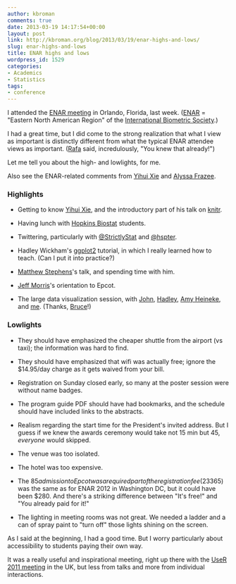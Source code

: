 ```yaml
---
author: kbroman
comments: true
date: 2013-03-19 14:17:54+00:00
layout: post
link: http://kbroman.org/blog/2013/03/19/enar-highs-and-lows/
slug: enar-highs-and-lows
title: ENAR highs and lows
wordpress_id: 1529
categories:
- Academics
- Statistics
tags:
- conference
---
```


I attended the [ENAR meeting](http://www.enar.org/meetings.cfm) in Orlando, Florida, last week. ([ENAR](http://www.enar.org) = "Eastern North American Region" of the [International Biometric Society](http://www.biometricsociety.org).)

I had a great time, but I did come to the strong realization that what I view as important is distinctly different from what the typical ENAR attendee views as important.  ([Rafa](http://www.rafalab.org) said, incredulously, "You knew that already!")

Let me tell you about the high- and lowlights, for me.

Also see the ENAR-related comments from [Yihui Xie](http://yihui.name/en/2013/03/on-enar-or-statistical-meetings-in-general/) and [Alyssa Frazee](http://alyssafrazee.wordpress.com/2013/03/18/ideas-for-super-awesome-conferences/).

<!-- more -->



### Highlights







  * Getting to know [Yihui Xie](http://yihui.name), and the introductory part of his talk on [knitr](http://yihui.name/knitr/).



  * Having lunch with [Hopkins Biostat](http://www.biostat.jhsph.edu) students.



  * Twittering, particularly with [@StrictlyStat](http://twitter.com/StrictlyStat) and [@hspter](http://twitter.com/hspter).



  * Hadley Wickham's [ggplot2](http://ggplot2.org) tutorial, in which I really learned how to teach.  (Can I put it into practice?)



  * [Matthew Stephens](http://genes.uchicago.edu/contents/faculty/stephens-matthew.html)'s talk, and spending time with him.



  * [Jeff Morris](http://faculty.mdanderson.org/Jeffrey_Morris/Default.asp)'s orientation to Epcot.



  * The large data visualization session, with [John](http://twitter.com/StrictlyStat), [Hadley](http://had.co.nz), [Amy Heineke](http://www.youtube.com/watch?v=IVdwJvQXeg4), and [me](http://www.biostat.wisc.edu/~kbroman).  (Thanks, [Bruce](http://www.biostat.jhsph.edu/~bswihart/)!)





### Lowlights







  * They should have emphasized the cheaper shuttle from the airport (vs taxi); the information was hard to find.



  * They should have emphasized that wifi was actually free; ignore the $14.95/day charge as it gets waived from your bill.



  * Registration on Sunday closed early, so many at the poster session were without name badges.


  * The program guide PDF should have had bookmarks, and the schedule should have included links to the abstracts.



  * Realism regarding the start time for the President's invited address.  But I guess if we knew the awards ceremony would take not 15 min but 45, _everyone_ would skipped.



  * The venue was too isolated.



  * The hotel was too expensive.



  * The $85 admission to Epcot was a required part of the registration fee (23%).  The registration fee ($365) was the same as for ENAR 2012 in Washington DC, but it could have been $280.  And there's a striking difference between "It's free!" and "You already paid for it!"



  * The lighting in meeting rooms was not great.  We needed a ladder and a can of spray paint to "turn off" those lights shining on the screen.




As I said at the beginning, I had a good time. But I worry particularly about accessibility to students paying their own way.

It was a really useful and inspirational meeting, right up there with the [UseR 2011 meeting](http://kbroman.org/blog/2011/08/20/user-conference-2011-highlights/) in the UK, but less from talks and more from individual interactions.
